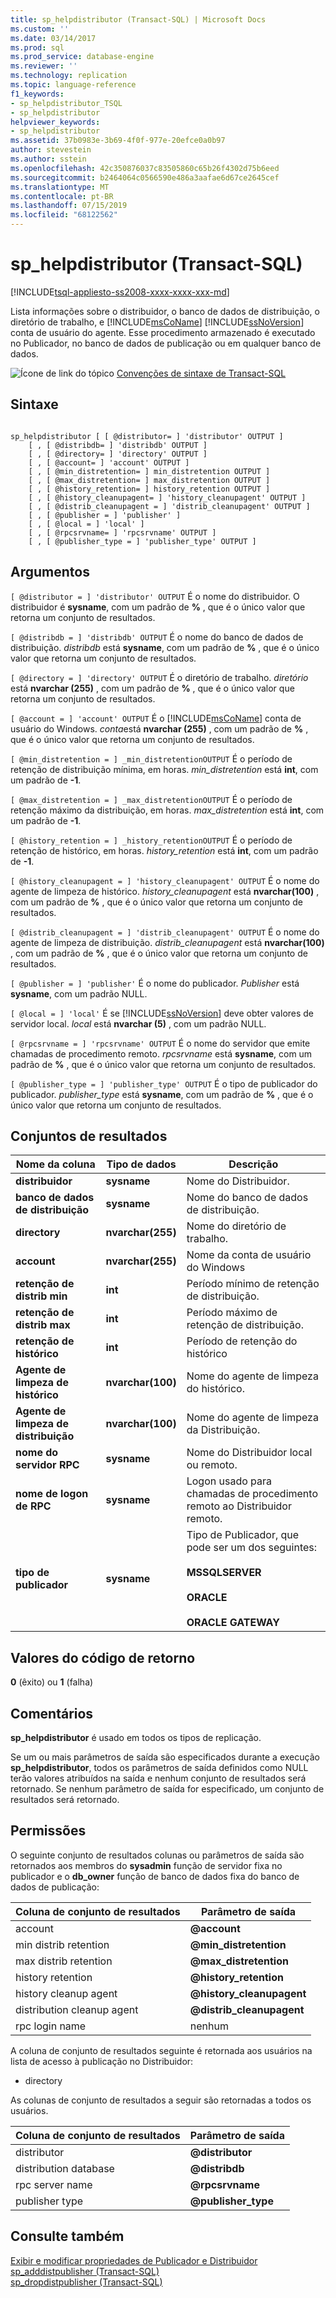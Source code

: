 ```yaml
---
title: sp_helpdistributor (Transact-SQL) | Microsoft Docs
ms.custom: ''
ms.date: 03/14/2017
ms.prod: sql
ms.prod_service: database-engine
ms.reviewer: ''
ms.technology: replication
ms.topic: language-reference
f1_keywords:
- sp_helpdistributor_TSQL
- sp_helpdistributor
helpviewer_keywords:
- sp_helpdistributor
ms.assetid: 37b0983e-3b69-4f0f-977e-20efce0a0b97
author: stevestein
ms.author: sstein
ms.openlocfilehash: 42c350876037c83505860c65b26f4302d75b6eed
ms.sourcegitcommit: b2464064c0566590e486a3aafae6d67ce2645cef
ms.translationtype: MT
ms.contentlocale: pt-BR
ms.lasthandoff: 07/15/2019
ms.locfileid: "68122562"
---
```

# <a name="sphelpdistributor-transact-sql"></a>sp_helpdistributor (Transact-SQL)
[!INCLUDE[tsql-appliesto-ss2008-xxxx-xxxx-xxx-md](../../includes/tsql-appliesto-ss2008-xxxx-xxxx-xxx-md.md)]

  Lista informações sobre o distribuidor, o banco de dados de distribuição, o diretório de trabalho, e [!INCLUDE[msCoName](../../includes/msconame-md.md)] [!INCLUDE[ssNoVersion](../../includes/ssnoversion-md.md)] conta de usuário do agente. Esse procedimento armazenado é executado no Publicador, no banco de dados de publicação ou em qualquer banco de dados.  
  
 ![Ícone de link do tópico](../../database-engine/configure-windows/media/topic-link.gif "Ícone de link do tópico") [Convenções de sintaxe de Transact-SQL](../../t-sql/language-elements/transact-sql-syntax-conventions-transact-sql.md)  
  
## <a name="syntax"></a>Sintaxe  
  
```  
  
sp_helpdistributor [ [ @distributor= ] 'distributor' OUTPUT ]  
    [ , [ @distribdb= ] 'distribdb' OUTPUT ]  
    [ , [ @directory= ] 'directory' OUTPUT ]  
    [ , [ @account= ] 'account' OUTPUT ]  
    [ , [ @min_distretention= ] min_distretention OUTPUT ]  
    [ , [ @max_distretention= ] max_distretention OUTPUT ]  
    [ , [ @history_retention= ] history_retention OUTPUT ]  
    [ , [ @history_cleanupagent= ] 'history_cleanupagent' OUTPUT ]  
    [ , [ @distrib_cleanupagent = ] 'distrib_cleanupagent' OUTPUT ]  
    [ , [ @publisher = ] 'publisher' ]   
    [ , [ @local = ] 'local' ]  
    [ , [ @rpcsrvname= ] 'rpcsrvname' OUTPUT ]  
    [ , [ @publisher_type = ] 'publisher_type' OUTPUT ]  
```  
  
## <a name="arguments"></a>Argumentos  
`[ @distributor = ] 'distributor' OUTPUT` É o nome do distribuidor. O distribuidor é **sysname**, com um padrão de **%** , que é o único valor que retorna um conjunto de resultados.  
  
`[ @distribdb = ] 'distribdb' OUTPUT` É o nome do banco de dados de distribuição. *distribdb* está **sysname**, com um padrão de **%** , que é o único valor que retorna um conjunto de resultados.  
  
`[ @directory = ] 'directory' OUTPUT` É o diretório de trabalho. *diretório* está **nvarchar (255)** , com um padrão de **%** , que é o único valor que retorna um conjunto de resultados.  
  
`[ @account = ] 'account' OUTPUT` É o [!INCLUDE[msCoName](../../includes/msconame-md.md)] conta de usuário do Windows. *conta*está **nvarchar (255)** , com um padrão de **%** , que é o único valor que retorna um conjunto de resultados.  
  
`[ @min_distretention = ] _min_distretentionOUTPUT` É o período de retenção de distribuição mínima, em horas. *min_distretention* está **int**, com um padrão de **-1**.  
  
`[ @max_distretention = ] _max_distretentionOUTPUT` É o período de retenção máximo da distribuição, em horas. *max_distretention* está **int**, com um padrão de **-1**.  
  
`[ @history_retention = ] _history_retentionOUTPUT` É o período de retenção de histórico, em horas. *history_retention* está **int**, com um padrão de **-1**.  
  
`[ @history_cleanupagent = ] 'history_cleanupagent' OUTPUT` É o nome do agente de limpeza de histórico. *history_cleanupagent* está **nvarchar(100)** , com um padrão de **%** , que é o único valor que retorna um conjunto de resultados.  
  
`[ @distrib_cleanupagent = ] 'distrib_cleanupagent' OUTPUT` É o nome do agente de limpeza de distribuição. *distrib_cleanupagent* está **nvarchar(100)** , com um padrão de **%** , que é o único valor que retorna um conjunto de resultados.  
  
`[ @publisher = ] 'publisher'` É o nome do publicador. *Publisher* está **sysname**, com um padrão NULL.  
  
`[ @local = ] 'local'` É se [!INCLUDE[ssNoVersion](../../includes/ssnoversion-md.md)] deve obter valores de servidor local. *local* está **nvarchar (5)** , com um padrão NULL.  
  
`[ @rpcsrvname = ] 'rpcsrvname' OUTPUT` É o nome do servidor que emite chamadas de procedimento remoto. *rpcsrvname* está **sysname**, com um padrão de **%** , que é o único valor que retorna um conjunto de resultados.  
  
`[ @publisher_type = ] 'publisher_type' OUTPUT` É o tipo de publicador do publicador. *publisher_type* está **sysname**, com um padrão de **%** , que é o único valor que retorna um conjunto de resultados.  
  
## <a name="result-sets"></a>Conjuntos de resultados  
  
|Nome da coluna|Tipo de dados|Descrição|  
|-----------------|---------------|-----------------|  
|**distribuidor**|**sysname**|Nome do Distribuidor.|  
|**banco de dados de distribuição**|**sysname**|Nome do banco de dados de distribuição.|  
|**directory**|**nvarchar(255)**|Nome do diretório de trabalho.|  
|**account**|**nvarchar(255)**|Nome da conta de usuário do Windows|  
|**retenção de distrib min**|**int**|Período mínimo de retenção de distribuição.|  
|**retenção de distrib max**|**int**|Período máximo de retenção de distribuição.|  
|**retenção de histórico**|**int**|Período de retenção do histórico|  
|**Agente de limpeza de histórico**|**nvarchar(100)**|Nome do agente de limpeza do histórico.|  
|**Agente de limpeza de distribuição**|**nvarchar(100)**|Nome do agente de limpeza da Distribuição.|  
|**nome do servidor RPC**|**sysname**|Nome do Distribuidor local ou remoto.|  
|**nome de logon de RPC**|**sysname**|Logon usado para chamadas de procedimento remoto ao Distribuidor remoto.|  
|**tipo de publicador**|**sysname**|Tipo de Publicador, que pode ser um dos seguintes:<br /><br /> **MSSQLSERVER**<br /><br /> **ORACLE**<br /><br /> **ORACLE GATEWAY**|  
  
## <a name="return-code-values"></a>Valores do código de retorno  
 **0** (êxito) ou **1** (falha)  
  
## <a name="remarks"></a>Comentários  
 **sp_helpdistributor** é usado em todos os tipos de replicação.  
  
 Se um ou mais parâmetros de saída são especificados durante a execução **sp_helpdistributor**, todos os parâmetros de saída definidos como NULL terão valores atribuídos na saída e nenhum conjunto de resultados será retornado. Se nenhum parâmetro de saída for especificado, um conjunto de resultados será retornado.  
  
## <a name="permissions"></a>Permissões  
 O seguinte conjunto de resultados colunas ou parâmetros de saída são retornados aos membros do **sysadmin** função de servidor fixa no publicador e o **db_owner** função de banco de dados fixa do banco de dados de publicação:  
  
|Coluna de conjunto de resultados|Parâmetro de saída|  
|-----------------------|----------------------|  
|account|**@account**|  
|min distrib retention|**@min_distretention**|  
|max distrib retention|**@max_distretention**|  
|history retention|**@history_retention**|  
|history cleanup agent|**@history_cleanupagent**|  
|distribution cleanup agent|**@distrib_cleanupagent**|  
|rpc login name|nenhum|  
  
 A coluna de conjunto de resultados seguinte é retornada aos usuários na lista de acesso à publicação no Distribuidor:  
  
-   directory  
  
 As colunas de conjunto de resultados a seguir são retornadas a todos os usuários.  
  
|Coluna de conjunto de resultados|Parâmetro de saída|  
|-----------------------|----------------------|  
|distributor|**@distributor**|  
|distribution database|**@distribdb**|  
|rpc server name|**@rpcsrvname**|  
|publisher type|**@publisher_type**|  
  
## <a name="see-also"></a>Consulte também  
 [Exibir e modificar propriedades de Publicador e Distribuidor](../../relational-databases/replication/view-and-modify-distributor-and-publisher-properties.md)   
 [sp_adddistpublisher &#40;Transact-SQL&#41;](../../relational-databases/system-stored-procedures/sp-adddistpublisher-transact-sql.md)   
 [sp_dropdistpublisher &#40;Transact-SQL&#41;](../../relational-databases/system-stored-procedures/sp-dropdistpublisher-transact-sql.md)  
  
  
